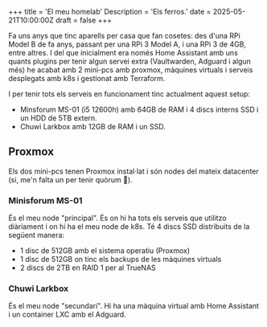 +++
title = 'El meu homelab'
Description = 'Els ferros.'
date = 2025-05-21T10:00:00Z
draft = false
+++

Fa uns anys que tinc aparells per casa que fan cosetes: des d'una RPi Model B de fa anys, passant per una RPi 3 Model A, i una RPi 3 de 4GB, entre altres. I del que inicialment era només Home Assistant amb uns quants plugins per tenir algun servei extra (Vaultwarden, Adguard i algun més) he acabat amb 2 mini-pcs amb proxmox, màquines virtuals i serveis desplegats amb k8s i gestionat amb Terraform.

I per tenir tots els serveis en funcionament tinc actualment aquest setup:

- Minsforum MS-01 (i5 12600h) amb 64GB de RAM i 4 discs interns SSD i un HDD de 5TB extern.
- Chuwi Larkbox amb 12GB de RAM i un SSD.

## Proxmox

Els dos mini-pcs tenen Proxmox instal·lat i són nodes del mateix datacenter (si, me'n falta un per tenir quòrum 🥺).

### Minisforum MS-01

És el meu node "principal". És on hi ha tots els serveis que utilitzo diàriament i on hi ha el meu node de k8s. Té 4 discs SSD distribuits de la següent manera:

- 1 disc de 512GB amb el sistema operatiu (Proxmox)
- 1 disc de 512GB on tinc els backups de les màquines virtuals
- 2 discs de 2TB en RAID 1 per al TrueNAS

### Chuwi Larkbox

És el meu node "secundari". Hi ha una màquina virtual amb Home Assistant i un container LXC amb el Adguard.

